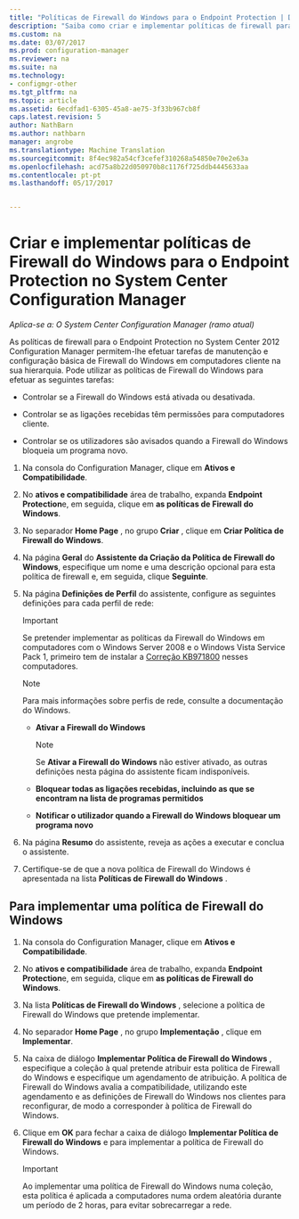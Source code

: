 ```yaml
---
title: "Políticas de Firewall do Windows para o Endpoint Protection | Documentos do Microsoft"
description: "Saiba como criar e implementar políticas de firewall para o Endpoint Protection no System Center 2012 Configuration Manager."
ms.custom: na
ms.date: 03/07/2017
ms.prod: configuration-manager
ms.reviewer: na
ms.suite: na
ms.technology:
- configmgr-other
ms.tgt_pltfrm: na
ms.topic: article
ms.assetid: 6ecdfad1-6305-45a8-ae75-3f33b967cb8f
caps.latest.revision: 5
author: NathBarn
ms.author: nathbarn
manager: angrobe
ms.translationtype: Machine Translation
ms.sourcegitcommit: 8f4ec982a54cf3cefef310268a54850e70e2e63a
ms.openlocfilehash: acd75a8b22d050970b8c1176f725ddb4445633aa
ms.contentlocale: pt-pt
ms.lasthandoff: 05/17/2017


---
```

# <a name="create-and-deploy-windows-firewall-policies-for-endpoint-protection-in-system-center-configuration-manager"></a>Criar e implementar políticas de Firewall do Windows para o Endpoint Protection no System Center Configuration Manager

*Aplica-se a: O System Center Configuration Manager (ramo atual)*

As políticas de firewall para o Endpoint Protection no System Center 2012 Configuration Manager permitem-lhe efetuar tarefas de manutenção e configuração básica de Firewall do Windows em computadores cliente na sua hierarquia. Pode utilizar as políticas de Firewall do Windows para efetuar as seguintes tarefas:  

-   Controlar se a Firewall do Windows está ativada ou desativada.  

-   Controlar se as ligações recebidas têm permissões para computadores cliente.  

-   Controlar se os utilizadores são avisados quando a Firewall do Windows bloqueia um programa novo.  

1.  Na consola do Configuration Manager, clique em **Ativos e Compatibilidade**.  

2.  No **ativos e compatibilidade** área de trabalho, expanda **Endpoint Protection**e, em seguida, clique em **as políticas de Firewall do Windows**.  

3.  No separador **Home Page** , no grupo **Criar** , clique em **Criar Política de Firewall do Windows**.  

4.  Na página **Geral** do **Assistente da Criação da Política de Firewall do Windows**, especifique um nome e uma descrição opcional para esta política de firewall e, em seguida, clique **Seguinte**.  

5.  Na página **Definições de Perfil** do assistente, configure as seguintes definições para cada perfil de rede:  

    > [!IMPORTANT]  
    >  Se pretender implementar as políticas da Firewall do Windows em computadores com o Windows Server 2008 e o Windows Vista Service Pack 1, primeiro tem de instalar a [Correção KB971800](http://go.microsoft.com/fwlink/p/?LinkId=231239) nesses computadores.  

    > [!NOTE]  
    >  Para mais informações sobre perfis de rede, consulte a documentação do Windows.  

    -   **Ativar a Firewall do Windows**  

        > [!NOTE]  
        >  Se **Ativar a Firewall do Windows** não estiver ativado, as outras definições nesta página do assistente ficam indisponíveis.  

    -   **Bloquear todas as ligações recebidas, incluindo as que se encontram na lista de programas permitidos**  

    -   **Notificar o utilizador quando a Firewall do Windows bloquear um programa novo**  

6.  Na página **Resumo** do assistente, reveja as ações a executar e conclua o assistente.  

7.  Certifique-se de que a nova política de Firewall do Windows é apresentada na lista **Políticas de Firewall do Windows** .  

##  <a name="BKMK_Assign"></a> Para implementar uma política de Firewall do Windows  

1.  Na consola do Configuration Manager, clique em **Ativos e Compatibilidade**.  

2.  No **ativos e compatibilidade** área de trabalho, expanda **Endpoint Protection**e, em seguida, clique em **as políticas de Firewall do Windows**.  

3.  Na lista **Políticas de Firewall do Windows** , selecione a política de Firewall do Windows que pretende implementar.  

4.  No separador **Home Page** , no grupo **Implementação** , clique em **Implementar**.  

5.  Na caixa de diálogo **Implementar Política de Firewall do Windows** , especifique a coleção à qual pretende atribuir esta política de Firewall do Windows e especifique um agendamento de atribuição. A política de Firewall do Windows avalia a compatibilidade, utilizando este agendamento e as definições de Firewall do Windows nos clientes para reconfigurar, de modo a corresponder à política de Firewall do Windows.  

6.  Clique em **OK** para fechar a caixa de diálogo **Implementar Política de Firewall do Windows** e para implementar a política de Firewall do Windows.  

    > [!IMPORTANT]  
    >  Ao implementar uma política de Firewall do Windows numa coleção, esta política é aplicada a computadores numa ordem aleatória durante um período de 2 horas, para evitar sobrecarregar a rede.

